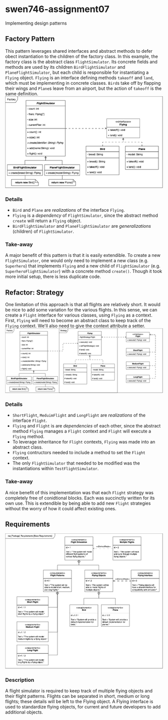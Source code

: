 # swen746-assignment07
Implementing design patterns

## Factory Pattern
This pattern leverages shared interfaces and abstract methods to
defer obect instantiation to the children of the factory class.
In this example, the factory class is the abstract class 
`FlightSimulator`. Its concrete fields and methods are used by
its children `BirdFlightSimulator` and `PlaneFlightSimulator`, 
but each child is responsible for instantiating a `Flying` 
object. `Flying` is an interface defining methods `takeoff` and 
`land`, which must be implementing in concrete classes. `Bird`s
take off by flapping their wings and `Plane`s leave from an 
airport, but the action of `takeoff` is the same definition.
![class diagram for flight simulator factory pattern](
  /assets/factory_diagram.png
)

### Details
* `Bird` and `Plane` are *realizations* of the interface 
`Flying`.
* `Flying` is a *dependency* of `FlightSimulator`, since the
abstract method `create` will return a `Flying` object. 
* `BirdFlightSimulator` and `PlaneFlightSimulator` are 
*generalizations* (children) of `FlightSimulator`.


### Take-away
A major benefit of this pattern is that it is easily extendible.
To create a new `FlightSimulator`, one would only need to 
implement a new class (e.g. `Superhero`) that implements 
`Flying` and a new child of `FlightSimulator` (e.g. 
`SuperheroFlightSimulator`) with a concrete method `create()`.
Though it took more initial setup, there is less duplicate code.

## Refactor: Strategy
One limitation of this approach is that all flights are 
relatively short. It would be nice to add some variation for
the various flights. In this sense, we can create a `Flight` 
interface for various classes, using `Flying` as a context.
First, `Flying` will need to become an abstract class to keep 
track of the `Flying` context. We'll also need to give the 
context attribute a setter. 
![class diagram for flight simulator factory and strategy pattern](
  /assets/factory_and_strategy.png
)


### Details
* `ShortFlight`, `MeduimFlight` and `LongFlight` are 
*realizations* of the interface `Flight`.
* `Flying` and `Flight` is are *dependencies* of each other, 
since the abstract method `Flying` manages a `Flight` context 
and `Flight` will execute a `Flying` method. 
* To leverage inheritance for `Flight` contexts, `Flying` was 
made into an abstract class.
* `Flying` contructors needed to include a method to set the 
`Flight` context.
* The only `FlightSimulator` that needed to be modified was the 
instantiations within `TestFlightSimulator`.


### Take-away
A nice benefit of this implementation was that each `Flight` 
strategy was completely free of conidtional blocks. Each was 
succinctly written for its own use. This is extendible by being 
able to add new `Flight` strategies without the worry of how it 
could affect existing ones.

## Requirements
![requirements diagram for flight simulator](/assets/requirements_diagram.png)

### Description
A flight simulator is required to keep track of multiple flying objects and their flight patterns. Flights can be separated in short, medium or long flights; these details will be left to the Flying object. A Flying interface is used to standardize flying objects, for current and future developers to add additional objects.